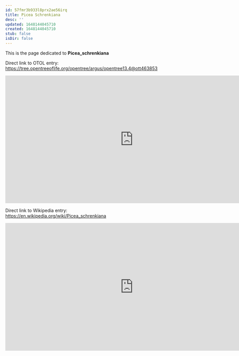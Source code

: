 ```yaml
---
id: 57fmr3b933l8prx2ae56irq
title: Picea Schrenkiana
desc: ''
updated: 1648144045710
created: 1648144045710
stub: false
isDir: false
---
```

This is the page dedicated to **Picea_schrenkiana**


Direct link to OTOL entry: https://tree.opentreeoflife.org/opentree/argus/opentree13.4@ott463853



<html>
    <body>
    <iframe src="https://tree.opentreeoflife.org/opentree/argus/opentree13.4@ott463853"
    width="800" height="400" frameborder="0" allowfullscreen> </iframe>
    </body>
</html>
    


Direct link to Wikipedia entry: https://en.wikipedia.org/wiki/Picea_schrenkiana



<html>
    <body>
    <iframe src="https://en.wikipedia.org/wiki/Picea_schrenkiana"
    width="800" height="400" frameborder="0" allowfullscreen> </iframe>
    </body>
</html>
    
